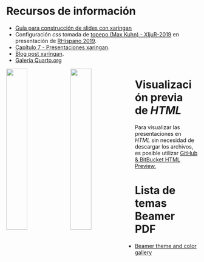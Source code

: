# Recursos de información

- [Guía para construcción de slides con xaringan](https://arm.rbind.io/slides/xaringan.html#1)
- Configuración *css* tomada de [topepo (Max Kuhn) - XIjuR-2019](https://github.com/topepo/XIjuR-2019) en presentación de [RHispano 2019](http://r-es.org/XIjuR/).
- [Capítulo 7 - Presentaciones xaringan](https://bookdown.org/yihui/rmarkdown/xaringan.html).
- [Blog post xaringan](https://yihui.org/en/2017/10/xaringan-themes/).
- [Galería Quarto.org](https://quarto.org/docs/gallery/)

<img src="https://user-images.githubusercontent.com/163582/45438104-ea200600-b67b-11e8-80fa-d9f2a99a03b0.png" width="33%" align="left" /><img src="https://bookdown.org/yihui/rmarkdown/images/hex-rmarkdown.png" width="33%" align="left" />     

# Visualización previa de *HTML*

Para visualizar las presentaciones en *HTML* sin necesidad de descargar los archivos, es posible utilizar [GitHub & BitBucket HTML Preview.](https://htmlpreview.github.io/)

# Lista de temas Beamer PDF

- [Beamer theme and color gallery](https://deic.uab.cat/~iblanes/beamer_gallery/index_by_theme_and_color.html)
